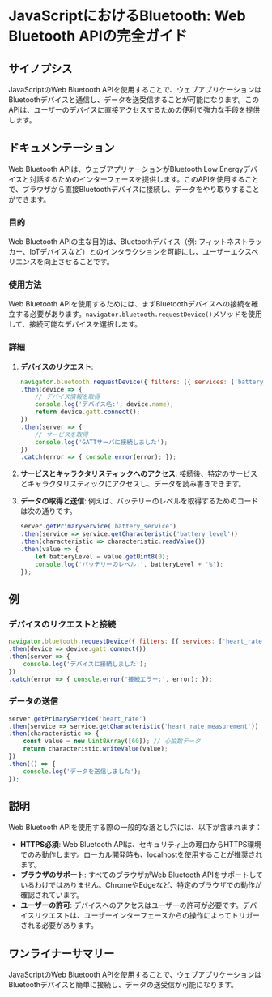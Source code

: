 <!--
Meta Description: # JavaScriptにおけるBluetooth: Web Bluetooth APIの完全ガイド ## サイノプシス JavaScriptのWeb Bluetooth APIを使用することで、ウェブアプリケーションはBluetoothデバイスと通信し、データを送受信することが可能になります。この...
Meta Keywords: bluetooth, then, console, web, error
-->

# JavaScriptにおけるBluetooth: Web Bluetooth APIの完全ガイド

## サイノプシス
JavaScriptのWeb Bluetooth APIを使用することで、ウェブアプリケーションはBluetoothデバイスと通信し、データを送受信することが可能になります。このAPIは、ユーザーのデバイスに直接アクセスするための便利で強力な手段を提供します。

## ドキュメンテーション
Web Bluetooth APIは、ウェブアプリケーションがBluetooth Low Energyデバイスと対話するためのインターフェースを提供します。このAPIを使用することで、ブラウザから直接Bluetoothデバイスに接続し、データをやり取りすることができます。

### 目的
Web Bluetooth APIの主な目的は、Bluetoothデバイス（例: フィットネストラッカー、IoTデバイスなど）とのインタラクションを可能にし、ユーザーエクスペリエンスを向上させることです。

### 使用方法
Web Bluetooth APIを使用するためには、まずBluetoothデバイスへの接続を確立する必要があります。`navigator.bluetooth.requestDevice()`メソッドを使用して、接続可能なデバイスを選択します。

### 詳細
1. **デバイスのリクエスト**:
   ```javascript
   navigator.bluetooth.requestDevice({ filters: [{ services: ['battery_service'] }] })
   .then(device => {
       // デバイス情報を取得
       console.log('デバイス名:', device.name);
       return device.gatt.connect();
   })
   .then(server => {
       // サービスを取得
       console.log('GATTサーバに接続しました');
   })
   .catch(error => { console.error(error); });
   ```

2. **サービスとキャラクタリスティックへのアクセス**:
   接続後、特定のサービスとキャラクタリスティックにアクセスし、データを読み書きできます。

3. **データの取得と送信**:
   例えば、バッテリーのレベルを取得するためのコードは次の通りです。
   ```javascript
   server.getPrimaryService('battery_service')
   .then(service => service.getCharacteristic('battery_level'))
   .then(characteristic => characteristic.readValue())
   .then(value => {
       let batteryLevel = value.getUint8(0);
       console.log('バッテリーのレベル:', batteryLevel + '%');
   });
   ```

## 例
### デバイスのリクエストと接続
```javascript
navigator.bluetooth.requestDevice({ filters: [{ services: ['heart_rate'] }] })
.then(device => device.gatt.connect())
.then(server => {
    console.log('デバイスに接続しました');
})
.catch(error => { console.error('接続エラー:', error); });
```

### データの送信
```javascript
server.getPrimaryService('heart_rate')
.then(service => service.getCharacteristic('heart_rate_measurement'))
.then(characteristic => {
    const value = new Uint8Array([60]); // 心拍数データ
    return characteristic.writeValue(value);
})
.then(() => {
    console.log('データを送信しました');
});
```

## 説明
Web Bluetooth APIを使用する際の一般的な落とし穴には、以下が含まれます：

- **HTTPS必須**: Web Bluetooth APIは、セキュリティ上の理由からHTTPS環境でのみ動作します。ローカル開発時も、localhostを使用することが推奨されます。
- **ブラウザのサポート**: すべてのブラウザがWeb Bluetooth APIをサポートしているわけではありません。ChromeやEdgeなど、特定のブラウザでの動作が確認されています。
- **ユーザーの許可**: デバイスへのアクセスはユーザーの許可が必要です。デバイスリクエストは、ユーザーインターフェースからの操作によってトリガーされる必要があります。

## ワンライナーサマリー
JavaScriptのWeb Bluetooth APIを使用することで、ウェブアプリケーションはBluetoothデバイスと簡単に接続し、データの送受信が可能になります。